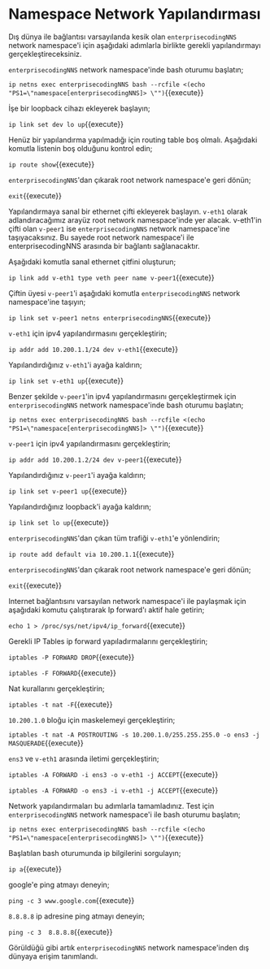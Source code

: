# Namespace Network Yapılandırması

Dış dünya ile bağlantısı varsayılanda kesik olan `enterprisecodingNNS` network namespace'i için aşağıdaki adımlarla birlikte gerekli yapılandırmayı gerçekleştireceksiniz.

`enterprisecodingNNS` network namespace'inde bash oturumu başlatın;

`ip netns exec enterprisecodingNNS bash --rcfile <(echo "PS1=\"namespace[enterprisecodingNNS]> \"")`{{execute}}

İşe bir loopback cihazı ekleyerek başlayın;

`ip link set dev lo up`{{execute}}

Henüz bir yapılandırma yapılmadığı için routing table boş olmalı. Aşağıdaki komutla listenin boş olduğunu kontrol edin;

`ip route show`{{execute}}

`enterprisecodingNNS`'dan çıkarak root network namespace'e geri dönün;

`exit`{{execute}}

Yapılandırmaya sanal bir ethernet çifti ekleyerek başlayın. `v-eth1` olarak adlandıracağımız arayüz root network namespace'inde yer alacak. v-eth1'in çifti olan `v-peer1` ise `enterprisecodingNNS` network namespace'ine taşıyacaksınız. Bu sayede root network namespace'i ile enterprisecodingNNS arasında bir bağlantı sağlanacaktır.

Aşağıdaki komutla sanal ethernet çitfini oluşturun;

`ip link add v-eth1 type veth peer name v-peer1`{{execute}}

Çiftin üyesi `v-peer1`'i aşağıdaki komutla `enterprisecodingNNS` network namespace'ine taşıyın;

`ip link set v-peer1 netns enterprisecodingNNS`{{execute}}

`v-eth1` için ipv4 yapılandırmasını gerçekleştirin;

`ip addr add 10.200.1.1/24 dev v-eth1`{{execute}}

Yapılandırdığınız `v-eth1`'i ayağa kaldırın;

`ip link set v-eth1 up`{{execute}}

Benzer şekilde `v-peer1`'in ipv4 yapılandırmasını gerçekleştirmek için `enterprisecodingNNS` network namespace'inde bash oturumu başlatın;

`ip netns exec enterprisecodingNNS bash --rcfile <(echo "PS1=\"namespace[enterprisecodingNNS]> \"")`{{execute}}

`v-peer1` için ipv4 yapılandırmasını gerçekleştirin;

`ip addr add 10.200.1.2/24 dev v-peer1`{{execute}}

Yapılandırdığınız `v-peer1`'i ayağa kaldırın;

`ip link set v-peer1 up`{{execute}}

Yapılandırdığınız loopback'i ayağa kaldırın;

`ip link set lo up`{{execute}}

`enterprisecodingNNS`'dan çıkan tüm trafiği `v-eth1`'e yönlendirin;

`ip route add default via 10.200.1.1`{{execute}}

`enterprisecodingNNS`'dan çıkarak root network namespace'e geri dönün;

`exit`{{execute}}

Internet bağlantısını varsayılan network namespace'i ile paylaşmak için aşağıdaki komutu çalıştırarak Ip forward'ı aktif hale getirin;

`echo 1 > /proc/sys/net/ipv4/ip_forward`{{execute}}

Gerekli IP Tables ip forward yapıladırmalarını gerçekleştirin;

`iptables -P FORWARD DROP`{{execute}}

`iptables -F FORWARD`{{execute}}

Nat kurallarını gerçekleştirin;

`iptables -t nat -F`{{execute}}

`10.200.1.0` bloğu için maskelemeyi gerçekleştirin;

`iptables -t nat -A POSTROUTING -s 10.200.1.0/255.255.255.0 -o ens3 -j MASQUERADE`{{execute}}

`ens3` ve `v-eth1` arasında iletimi gerçekleştirin;

`iptables -A FORWARD -i ens3 -o v-eth1 -j ACCEPT`{{execute}}

`iptables -A FORWARD -o ens3 -i v-eth1 -j ACCEPT`{{execute}}

Network yapılandırmaları bu adımlarla tamamladınız. Test için `enterprisecodingNNS` network namespace'i ile bash oturumu başlatın;

`ip netns exec enterprisecodingNNS bash --rcfile <(echo "PS1=\"namespace[enterprisecodingNNS]> \"")`{{execute}}

Başlatılan bash oturumunda ip bilgilerini sorgulayın;

`ip a`{{execute}}

google'e ping atmayı deneyin;

`ping -c 3 www.google.com`{{execute}}

`8.8.8.8` ip adresine ping atmayı deneyin;

`ping -c 3  8.8.8.8`{{execute}}

Görüldüğü gibi artık `enterprisecodingNNS` network namespace'inden dış dünyaya erişim tanımlandı.

